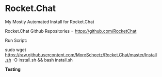 # Rocket.Chat
My Mostly Automated Install for Rocket.Chat

Rocket.Chat Github Repositories = https://github.com/RocketChat


Run Script: 

sudo wget https://raw.githubusercontent.com/MoreScheetz/Rocket.Chat/master/Install.sh -O install.sh && bash install.sh


**Testing**

